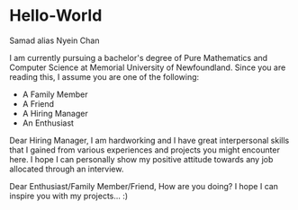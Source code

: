 # Hello-World
Samad alias Nyein Chan

I am currently pursuing a bachelor's degree of Pure Mathematics and Computer Science at Memorial University of Newfoundland.
Since you are reading this, I assume you are one of the following:
- A Family Member
- A Friend
- A Hiring Manager
- An Enthusiast

Dear Hiring Manager,
   I am hardworking and I have great interpersonal skills that I gained from various experiences and projects you might encounter here. I hope I can personally show my positive attitude towards any job allocated through an interview.
  
Dear Enthusiast/Family Member/Friend,
  How are you doing? I hope I can inspire you with my projects... :)
